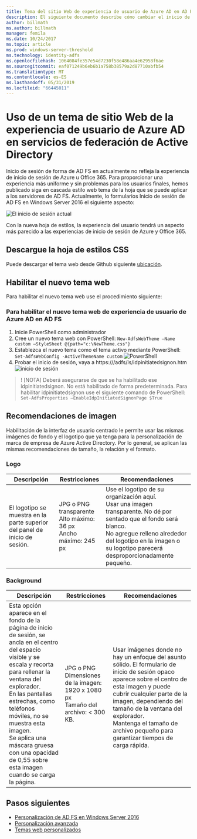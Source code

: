 ```yaml
---
title: Tema del sitio Web de experiencia de usuario de Azure AD en AD FS
description: El siguiente documento describe cómo cambiar el inicio de sesión de formularios de AD FS para que se parezca a la experiencia de usuario de Azure AD.
author: billmath
ms.author: billmath
manager: femila
ms.date: 10/24/2017
ms.topic: article
ms.prod: windows-server-threshold
ms.technology: identity-adfs
ms.openlocfilehash: 1064084fe357e54d7230f58e486aa4e62958f6ae
ms.sourcegitcommit: eaf071249b6eb6b1a758b38579a2d87710abfb54
ms.translationtype: MT
ms.contentlocale: es-ES
ms.lasthandoff: 05/31/2019
ms.locfileid: "66445011"
---
```

# <a name="using-an-azure-ad-ux-web-theme-in-active-directory-federation-services"></a>Uso de un tema de sitio Web de la experiencia de usuario de Azure AD en servicios de federación de Active Directory
Inicio de sesión de forma de AD FS en actualmente no refleja la experiencia de inicio de sesión de Azure u Office 365.  Para proporcionar una experiencia más uniforme y sin problemas para los usuarios finales, hemos publicado siga en cascada estilo web tema de la hoja que se puede aplicar a los servidores de AD FS.  Actualmente, lo formularios Inicio de sesión de AD FS en Windows Server 2016 el siguiente aspecto:

![El inicio de sesión actual](media/Azure-UX-Web-Theme-in-AD-FS/one.png)


Con la nueva hoja de estilos, la experiencia del usuario tendrá un aspecto más parecido a las experiencias de inicio de sesión de Azure y Office 365.

## <a name="download-the-css-style-sheet"></a>Descargue la hoja de estilos CSS
Puede descargar el tema web desde Github siguiente [ubicación](https://github.com/Microsoft/adfsWebCustomization/tree/master/centeredUi).


## <a name="enabling-the-new-web-theme"></a>Habilitar el nuevo tema web
Para habilitar el nuevo tema web use el procedimiento siguiente:

### <a name="to-enable-the-new-azure-ad-ux-web-theme-in-ad-fs"></a>Para habilitar el nuevo tema web de experiencia de usuario de Azure AD en AD FS
1. Inicie PowerShell como administrador
2. Cree un nuevo tema web con PowerShell:  `New-AdfsWebTheme –Name custom –StyleSheet @{path="c:\NewTheme.css"}`
3. Establezca el nuevo tema como el tema activo mediante PowerShell:  `Set-AdfsWebConfig -ActiveThemeName custom`
   ![PowerShell](media/Azure-UX-Web-Theme-in-AD-FS/two.png)
4. Probar el inicio de sesión, vaya a https://<AD FS name.domain>/adfs/ls/idpinitiatedsignon.htm ![inicio de sesión](media/Azure-UX-Web-Theme-in-AD-FS/three.png)

> ! [NOTA] Deberá asegurarse de que se ha habilitado ese idpinitiatedsignon.  No está habilitado de forma predeterminada.  Para habilitar idpinitiatedsignon use el siguiente comando de PowerShell:  `Set-AdfsProperties –EnableIdpInitiatedSignonPage $True`

## <a name="image-recommendations"></a>Recomendaciones de imagen
Habilitación de la interfaz de usuario centrado le permite usar las mismas imágenes de fondo y el logotipo que ya tenga para la personalización de marca de empresa de Azure Active Directory. Por lo general, se aplican las mismas recomendaciones de tamaño, la relación y el formato.

### <a name="logo"></a>Logo

Descripción | Restricciones | Recomendaciones
------- | ------- | ----------
El logotipo se muestra en la parte superior del panel de inicio de sesión. | JPG o PNG transparente<br>Alto máximo: 36 px<br>Ancho máximo: 245 px | Use el logotipo de su organización aquí.<br>Usar una imagen transparente. No dé por sentado que el fondo será blanco.<br>No agregue relleno alrededor del logotipo en la imagen o su logotipo parecerá desproporcionadamente pequeño.

### <a name="background"></a>Background

Descripción | Restricciones | Recomendaciones
------- | ------- | ----------
Esta opción aparece en el fondo de la página de inicio de sesión, se ancla en el centro del espacio visible y se escala y recorta para rellenar la ventana del explorador.    <br>En las pantallas estrechas, como teléfonos móviles, no se muestra esta imagen.<br>Se aplica una máscara gruesa con una opacidad de 0,55 sobre esta imagen cuando se carga la página. | JPG o PNG<br>Dimensiones de la imagen: 1920 x 1080 px<br>Tamaño del archivo: &lt; 300 KB. | <br>Usar imágenes donde no hay un enfoque del asunto sólido. El formulario de inicio de sesión opaco aparece sobre el centro de esta imagen y puede cubrir cualquier parte de la imagen, dependiendo del tamaño de la ventana del explorador.<br>Mantenga el tamaño de archivo pequeño para garantizar tiempos de carga rápida.

## <a name="next-steps"></a>Pasos siguientes
- [Personalización de AD FS en Windows Server 2016](AD-FS-Customization-in-Windows-Server-2016.md)
- [Personalización avanzada](Advanced-Customization-of-AD-FS-Sign-in-Pages.md)
- [Temas web personalizados](Custom-Web-Themes-in-AD-FS.md)
